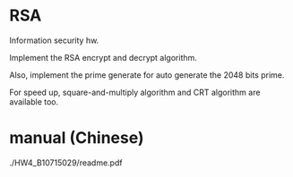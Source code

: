# RSA
Information security hw. 

Implement the RSA encrypt and decrypt algorithm.

Also, implement the prime generate for auto generate the 2048 bits prime.

For speed up, square-and-multiply algorithm and CRT algorithm are available too.

# manual (Chinese)
./HW4_B10715029/readme.pdf
